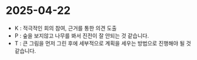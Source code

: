 # 2025-04-22

- K : 적극적인 회의 참여, 근거를 통한 의견 도출
- P : 숲을 보지않고 나무를 봐서 진전이 잘 안되는 것 같습니다.
- T : 큰 그림을 먼저 그린 후에 세부적으로 계획을 세우는 방법으로 진행해야 될 것 같습니다.


